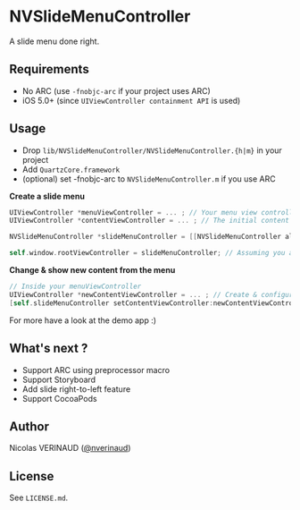 # NVSlideMenuController

A slide menu done right.

## Requirements

* No ARC (use `-fnobjc-arc` if your project uses ARC)
* iOS 5.0+ (since `UIViewController containment API` is used)

## Usage

* Drop `lib/NVSlideMenuController/NVSlideMenuController.{h|m}` in your project
* Add `QuartzCore.framework`
* (optional) set -fnobjc-arc to `NVSlideMenuController.m` if you use ARC

**Create a slide menu**

```objective-c
UIViewController *menuViewController = ... ; // Your menu view controller
UIViewController *contentViewController = ... ; // The initial content view controller (home page ?)

NVSlideMenuController *slideMenuController = [[NVSlideMenuController alloc] initWithMenuViewController:menuViewController andContentViewController:contentViewController];

self.window.rootViewController = slideMenuController; // Assuming you are in app delegate did finish launching
```

**Change & show new content from the menu**

```objective-c
// Inside your menuViewController
UIViewController *newContentViewController = ... ; // Create & configure your new content view controller (as usual)
[self.slideMenuController setContentViewController:newContentViewController animated:YES completion:nil];
```

For more have a look at the demo app :)

## What's next ?

* Support ARC using preprocessor macro
* Support Storyboard
* Add slide right-to-left feature
* Support CocoaPods

## Author

Nicolas VERINAUD ([@nverinaud](https://twitter.com/nverinaud))

## License

See `LICENSE.md`.
